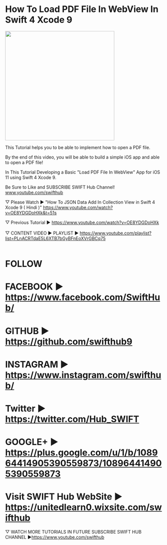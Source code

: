 # How To Load PDF File In WebView In Swift 4 Xcode 9
<p>
<a href="https://www.youtube.com/watch?v=xPqo_QmMCmM"><img src="http://i3.ytimg.com/vi/xPqo_QmMCmM/maxresdefault.jpg" width="350"/></a>
</p>
This Tutorial helps you to be able to implement how to open a PDF file. 

By the end of this video, you will be able to build a simple iOS app and able to open a PDF file!

In This Tutorial Developing a Basic "Load PDF File In WebView" App for iOS 11 using Swift 4 Xcode 9.

Be Sure to Like and SUBSCRIBE SWIFT Hub Channel! www.youtube.com/swifthub

▽ Please Watch ► "How To JSON Data Add In Collection View in Swift 4 Xcode 9 ( Hindi )" 
https://www.youtube.com/watch?v=OE8YDGDoHXk&t=51s

▽ Previous Tutorial ►  https://www.youtube.com/watch?v=OE8YDGDoHXk
<br><br>
▽ CONTENT VIDEO ► PLAYLIST ► https://www.youtube.com/playlist?list=PLnACRTdaE5L6XTB7bGyBFnEoXVrGBCq75
<br>
<br>
# FOLLOW <br>
# FACEBOOK ► https://www.facebook.com/SwiftHub/<br>
# GITHUB ► https://github.com/swifthub9<br>
# INSTAGRAM ► https://www.instagram.com/swifthub/<br>
# Twitter ► https://twitter.com/Hub_SWIFT<br>
# GOOGLE+ ► https://plus.google.com/u/1/b/108964414905390559873/108964414905390559873 <br>
# Visit SWIFT Hub WebSite ► https://unitedlearn0.wixsite.com/swifthub <br>

▽ WATCH MORE TUTORIALS IN FUTURE SUBSCRIBE SWIFT HUB CHANNEL ►https://www.youtube.com/swifthub
